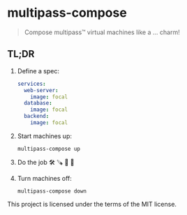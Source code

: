 # multipass-compose

> Compose multipass™ virtual machines like a ... charm!

## TL;DR

1. Define a spec:

   ```yaml
   services:
     web-server:
       image: focal
     database:
       image: focal
     backend:
       image: focal
   ```

2. Start machines up:

   ```shell
   multipass-compose up
   ```

3. Do the job :hammer_and_wrench: :carpentry_saw: :hammer: :wrench:
4. Turn machines off:

   ```shell
   multipass-compose down
   ```



This project is licensed under the terms of the MIT license.
